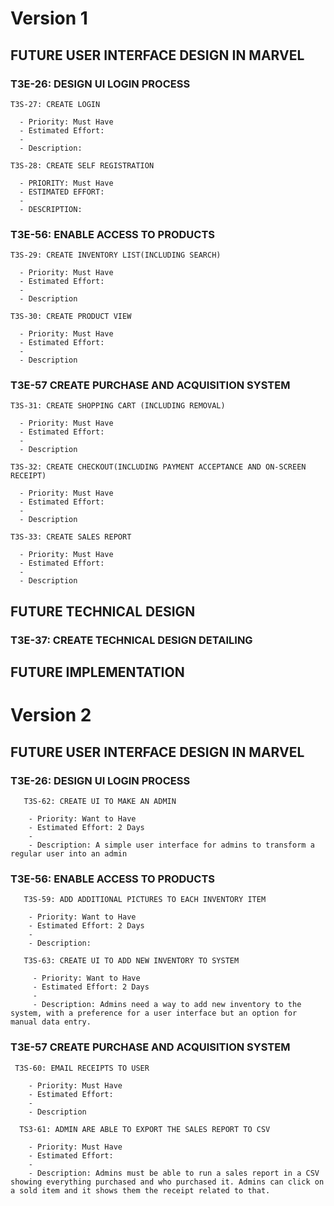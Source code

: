 # Version 1

## FUTURE USER INTERFACE DESIGN IN MARVEL
  ### T3E-26: DESIGN UI LOGIN PROCESS
    T3S-27: CREATE LOGIN
    
      - Priority: Must Have
      - Estimated Effort:
      - 
      - Description: 
      
    T3S-28: CREATE SELF REGISTRATION

      - PRIORITY: Must Have
      - ESTIMATED EFFORT:
      - 
      - DESCRIPTION: 

 ### T3E-56: ENABLE ACCESS TO PRODUCTS
    T3S-29: CREATE INVENTORY LIST(INCLUDING SEARCH)     
      
      - Priority: Must Have
      - Estimated Effort:
      - 
      - Description
    
    T3S-30: CREATE PRODUCT VIEW
    
      - Priority: Must Have
      - Estimated Effort:
      - 
      - Description
    

### T3E-57 CREATE PURCHASE AND ACQUISITION SYSTEM
    T3S-31: CREATE SHOPPING CART (INCLUDING REMOVAL)     
      
      - Priority: Must Have
      - Estimated Effort:
      - 
      - Description

    T3S-32: CREATE CHECKOUT(INCLUDING PAYMENT ACCEPTANCE AND ON-SCREEN RECEIPT)

      - Priority: Must Have
      - Estimated Effort:
      - 
      - Description
      
    T3S-33: CREATE SALES REPORT
     
      - Priority: Must Have
      - Estimated Effort:
      - 
      - Description
    




## FUTURE TECHNICAL DESIGN
### T3E-37: CREATE TECHNICAL DESIGN DETAILING

## FUTURE IMPLEMENTATION



# Version 2

  ## FUTURE USER INTERFACE DESIGN IN MARVEL
   ### T3E-26: DESIGN UI LOGIN PROCESS
       T3S-62: CREATE UI TO MAKE AN ADMIN
        
        - Priority: Want to Have
        - Estimated Effort: 2 Days
        - 
        - Description: A simple user interface for admins to transform a regular user into an admin
        
   ### T3E-56: ENABLE ACCESS TO PRODUCTS
       T3S-59: ADD ADDITIONAL PICTURES TO EACH INVENTORY ITEM

        - Priority: Want to Have
        - Estimated Effort: 2 Days
        - 
        - Description:

       T3S-63: CREATE UI TO ADD NEW INVENTORY TO SYSTEM
        
         - Priority: Want to Have
         - Estimated Effort: 2 Days
         - 
         - Description: Admins need a way to add new inventory to the system, with a preference for a user interface but an option for manual data entry.
         
  ### T3E-57 CREATE PURCHASE AND ACQUISITION SYSTEM
     T3S-60: EMAIL RECEIPTS TO USER 

        - Priority: Must Have
        - Estimated Effort:
        - 
        - Description

      TS3-61: ADMIN ARE ABLE TO EXPORT THE SALES REPORT TO CSV

        - Priority: Must Have
        - Estimated Effort:
        - 
        - Description: Admins must be able to run a sales report in a CSV showing everything purchased and who purchased it. Admins can click on a sold item and it shows them the receipt related to that.
      
